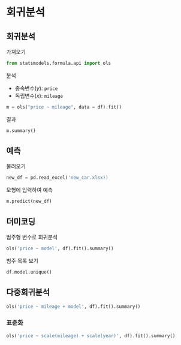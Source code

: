 # 회귀분석

## 회귀분석


가져오기

```python
from statsmodels.formula.api import ols
```

분석 

- 종속변수($y$): `price`
- 독립변수($x$): `mileage`

```python
m = ols("price ~ mileage", data = df).fit()
```

결과

```python
m.summary()
```

## 예측


불러오기

```python
new_df = pd.read_excel('new_car.xlsx))
```

모형에 입력하여 예측

```python
m.predict(new_df)
```


## 더미코딩

범주형 변수로 회귀분석

```python
ols('price ~ model', df).fit().summary()
```

범주 목록 보기

```python
df.model.unique()
```


## 다중회귀분석

```python
ols('price ~ mileage + model', df).fit().summary()
```

### 표준화

```python
ols('price ~ scale(mileage) + scale(year)', df).fit().summary()
```

